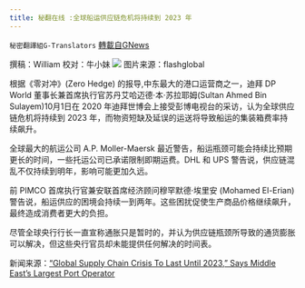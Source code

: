 ```yaml
---
title: 秘翻在线 :全球船运供应链危机将持续到 2023 年
---
```

`秘密翻譯組G-Translators` [轉載自GNews](https://gnews.org/zh-hans/1574981/)

撰稿：William
校对：牛小妹
![](https://assets.gnews.org/wp-content/uploads/2021/10/p.jpg-1.png)
图片来源：flashglobal

根据《零对冲》(Zero Hedge) 的报导,中东最大的港口运营商之一，迪拜 DP World 董事长兼首席执行官苏丹艾哈迈德·本·苏拉耶姆(Sultan Ahmed Bin Sulayem)10月1日在 2020 年迪拜世博会上接受彭博电视台的采访，认为全球供应链危机将持续到 2023 年，而物资短缺及延误的运送将导致船运的集装箱费率持续飙升。

全球最大的航运公司 A.P. Moller-Maersk 最近警告，船运瓶颈可能会持续比预期更长的时间，一些托运公司已承诺限制即期运费。DHL 和 UPS 警告说，供应链混乱不仅持续到明年，影响可能更加久远。

前 PIMCO 首席执行官兼安联首席经济顾问穆罕默德·埃里安 (Mohamed El-Erian) 警告说，船运供应的困境会持续一到两年。这些困扰促使生产商品价格继续飙升，最终造成消费者更大的负担。

尽管全球央行行长一直宣称通胀只是暂时的，并认为供应链瓶颈所导致的通货膨胀可以解决，但这些央行官员却未能提供任何解决的时间表。

新闻来源：[“Global Supply Chain Crisis To Last Until 2023,” Says Middle East’s Largest Port Operator](http://&quot;Global%20Supply%20Chain%20Crisis%20To%20Last%20Until%202023,&quot;%20Says%20Middle%20East's%20Largest%20Port%20Operator)
